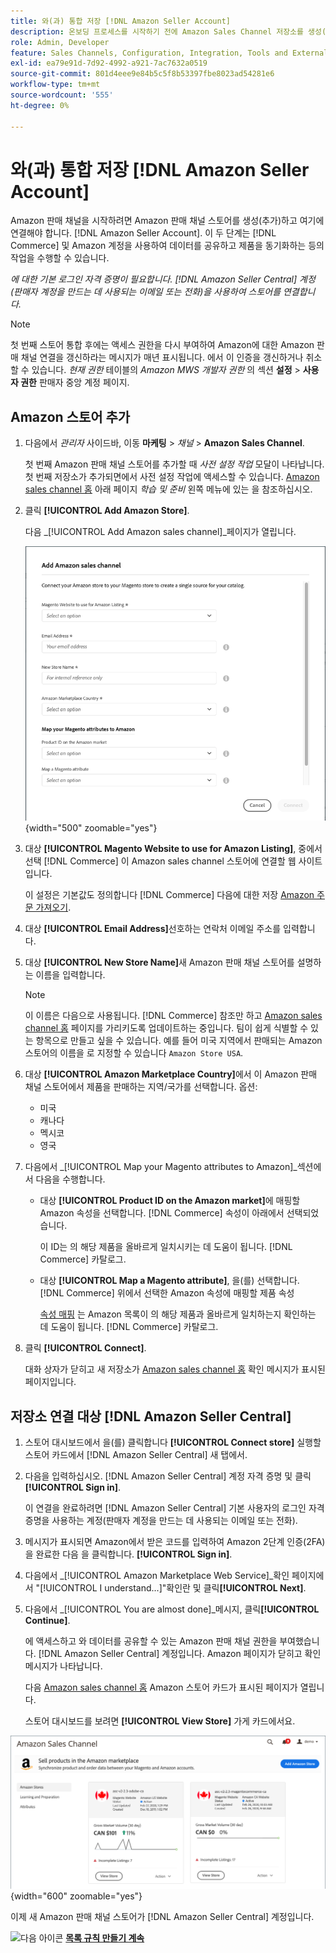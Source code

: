 ```yaml
---
title: 와(과) 통합 저장 [!DNL Amazon Seller Account]
description: 온보딩 프로세스를 시작하기 전에 Amazon Sales Channel 저장소를 생성(추가)하고 Amazon 판매자 계정에 연결해야 합니다.
role: Admin, Developer
feature: Sales Channels, Configuration, Integration, Tools and External Services
exl-id: ea79e91d-7d92-4992-a921-7ac7632a0519
source-git-commit: 801d4eee9e84b5c5f8b53397fbe8023ad54281e6
workflow-type: tm+mt
source-wordcount: '555'
ht-degree: 0%

---
```


# 와(과) 통합 저장 [!DNL Amazon Seller Account]

Amazon 판매 채널을 시작하려면 Amazon 판매 채널 스토어를 생성(추가)하고 여기에 연결해야 합니다. [!DNL Amazon Seller Account]. 이 두 단계는 [!DNL Commerce] 및 Amazon 계정을 사용하여 데이터를 공유하고 제품을 동기화하는 등의 작업을 수행할 수 있습니다.

_에 대한 기본 로그인 자격 증명이 필요합니다. [!DNL Amazon Seller Central] 계정(판매자 계정을 만드는 데 사용되는 이메일 또는 전화)을 사용하여 스토어를 연결합니다._

>[!NOTE]
>
>첫 번째 스토어 통합 후에는 액세스 권한을 다시 부여하여 Amazon에 대한 Amazon 판매 채널 연결을 갱신하라는 메시지가 매년 표시됩니다. 에서 이 인증을 갱신하거나 취소할 수 있습니다. _현재 권한_ 테이블의 _Amazon MWS 개발자 권한_ 의 섹션 **설정** > **사용자 권한** 판매자 중앙 계정 페이지.

## Amazon 스토어 추가

1. 다음에서 _관리자_ 사이드바, 이동 **마케팅** > _채널_ > **Amazon Sales Channel**.

   첫 번째 Amazon 판매 채널 스토어를 추가할 때 _사전 설정 작업_ 모달이 나타납니다. 첫 번째 저장소가 추가되면에서 사전 설정 작업에 액세스할 수 있습니다. [Amazon sales channel 홈](./amazon-sales-channel-home.md) 아래 페이지 _학습 및 준비_ 왼쪽 메뉴에 있는 을 참조하십시오.

1. 클릭 **[!UICONTROL Add Amazon Store]**.

   다음 _[!UICONTROL Add Amazon sales channel]_페이지가 열립니다.

   ![Amazon 판매 채널 스토어 추가](assets/amazon-store-integration.png){width="500" zoomable="yes"}

1. 대상 **[!UICONTROL Magento Website to use for Amazon Listing]**, 중에서 선택 [!DNL Commerce] 이 Amazon sales channel 스토어에 연결할 웹 사이트입니다.

   이 설정은 기본값도 정의합니다 [!DNL Commerce] 다음에 대한 저장 [Amazon 주문 가져오기](./order-settings.md).

1. 대상 **[!UICONTROL Email Address]**&#x200B;선호하는 연락처 이메일 주소를 입력합니다.

1. 대상 **[!UICONTROL New Store Name]**&#x200B;새 Amazon 판매 채널 스토어를 설명하는 이름을 입력합니다.

   >[!NOTE]
   >
   >이 이름은 다음으로 사용됩니다. [!DNL Commerce] 참조만 하고 [Amazon sales channel 홈](./amazon-sales-channel-home.md) 페이지를 가리키도록 업데이트하는 중입니다. 팀이 쉽게 식별할 수 있는 항목으로 만들고 싶을 수 있습니다. 예를 들어 미국 지역에서 판매되는 Amazon 스토어의 이름을 로 지정할 수 있습니다 `Amazon Store USA`.

1. 대상 **[!UICONTROL Amazon Marketplace Country]**&#x200B;에서 이 Amazon 판매 채널 스토어에서 제품을 판매하는 지역/국가를 선택합니다. 옵션:

   - 미국
   - 캐나다
   - 멕시코
   - 영국

1. 다음에서 _[!UICONTROL Map your Magento attributes to Amazon]_섹션에서 다음을 수행합니다.

   - 대상 **[!UICONTROL Product ID on the Amazon market]**&#x200B;에 매핑할 Amazon 속성을 선택합니다. [!DNL Commerce] 속성이 아래에서 선택되었습니다.

     이 ID는 의 해당 제품을 올바르게 일치시키는 데 도움이 됩니다. [!DNL Commerce] 카탈로그.

   - 대상 **[!UICONTROL Map a Magento attribute]**, 을(를) 선택합니다. [!DNL Commerce] 위에서 선택한 Amazon 속성에 매핑할 제품 속성

     [속성 매핑](./ob-creating-magento-attributes.md) 는 Amazon 목록이 의 해당 제품과 올바르게 일치하는지 확인하는 데 도움이 됩니다. [!DNL Commerce] 카탈로그.

1. 클릭 **[!UICONTROL Connect]**.

   대화 상자가 닫히고 새 저장소가 [Amazon sales channel 홈](./amazon-sales-channel-home.md) 확인 메시지가 표시된 페이지입니다.

## 저장소 연결 대상 [!DNL Amazon Seller Central]

1. 스토어 대시보드에서 을(를) 클릭합니다 **[!UICONTROL Connect store]** 실행할 스토어 카드에서 [!DNL Amazon Seller Central] 새 탭에서.

1. 다음을 입력하십시오. [!DNL Amazon Seller Central] 계정 자격 증명 및 클릭 **[!UICONTROL Sign in]**.

   이 연결을 완료하려면 [!DNL Amazon Seller Central] 기본 사용자의 로그인 자격 증명을 사용하는 계정(판매자 계정을 만드는 데 사용되는 이메일 또는 전화).

1. 메시지가 표시되면 Amazon에서 받은 코드를 입력하여 Amazon 2단계 인증(2FA)을 완료한 다음 을 클릭합니다. **[!UICONTROL Sign in]**.

1. 다음에서 _[!UICONTROL Amazon Marketplace Web Service]_확인 페이지에서 &quot;[!UICONTROL I understand...]&quot;확인란 및 클릭&#x200B;**[!UICONTROL Next]**.

1. 다음에서 _[!UICONTROL You are almost done]_메시지, 클릭&#x200B;**[!UICONTROL Continue]**.

   에 액세스하고 와 데이터를 공유할 수 있는 Amazon 판매 채널 권한을 부여했습니다. [!DNL Amazon Seller Central] 계정입니다. Amazon 페이지가 닫히고 확인 메시지가 나타납니다.

   다음 [Amazon sales channel 홈](./amazon-sales-channel-home.md) Amazon 스토어 카드가 표시된 페이지가 열립니다.

   스토어 대시보드를 보려면 **[!UICONTROL View Store]** 가게 카드에서요.

![새로운 스토어 카드가 있는 Amazon sales channel home](assets/asc-dashboard-after-2fa.png){width="600" zoomable="yes"}

이제 새 Amazon 판매 채널 스토어가 [!DNL Amazon Seller Central] 계정입니다.

![다음 아이콘](assets/btn-next.png) [**목록 규칙 만들기 계속**](./ob-create-listing-rule.md)
